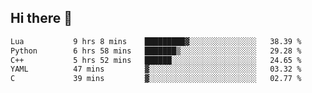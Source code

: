 ## Hi there 👋

<!--START_SECTION:waka-->

```txt
Lua           9 hrs 8 mins    █████████▓░░░░░░░░░░░░░░░   38.39 %
Python        6 hrs 58 mins   ███████▒░░░░░░░░░░░░░░░░░   29.28 %
C++           5 hrs 52 mins   ██████░░░░░░░░░░░░░░░░░░░   24.65 %
YAML          47 mins         ▓░░░░░░░░░░░░░░░░░░░░░░░░   03.32 %
C             39 mins         ▓░░░░░░░░░░░░░░░░░░░░░░░░   02.77 %
```

<!--END_SECTION:waka-->
